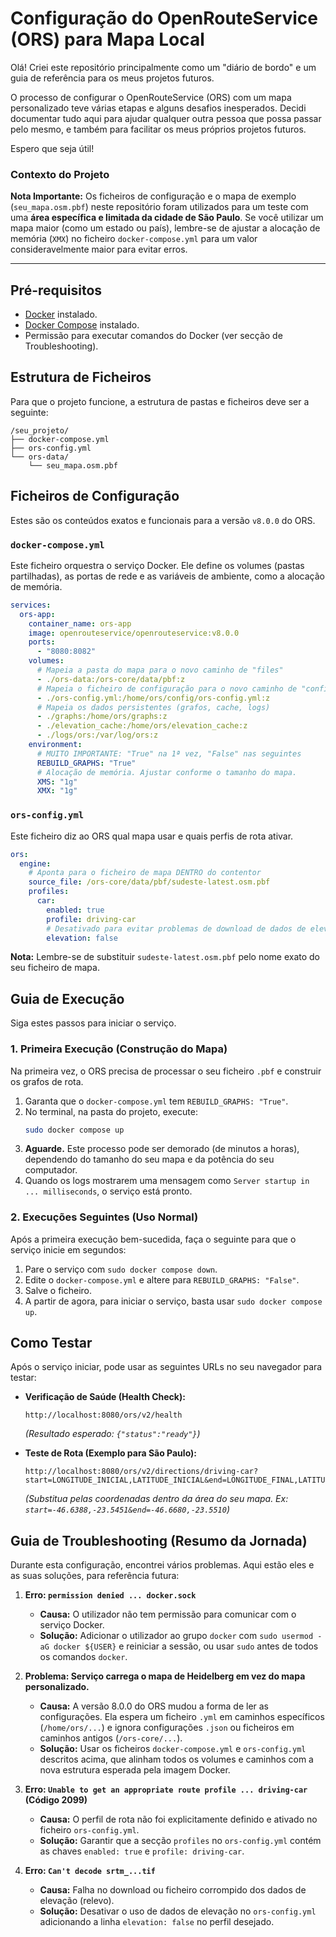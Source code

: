 # Configuração do OpenRouteService (ORS) para Mapa Local

Olá! Criei este repositório principalmente como um "diário de bordo" e um guia de referência para os meus projetos futuros.

O processo de configurar o OpenRouteService (ORS) com um mapa personalizado teve várias etapas e alguns desafios inesperados. Decidi documentar tudo aqui para ajudar qualquer outra pessoa que possa passar pelo mesmo, e também para facilitar os meus próprios projetos futuros.

Espero que seja útil!

### Contexto do Projeto

**Nota Importante:** Os ficheiros de configuração e o mapa de exemplo (`seu_mapa.osm.pbf`) neste repositório foram utilizados para um teste com uma **área específica e limitada da cidade de São Paulo**. Se você utilizar um mapa maior (como um estado ou país), lembre-se de ajustar a alocação de memória (`XMX`) no ficheiro `docker-compose.yml` para um valor consideravelmente maior para evitar erros.

---

## Pré-requisitos

-   [Docker](https://docs.docker.com/get-docker/) instalado.
-   [Docker Compose](https://docs.docker.com/compose/install/) instalado.
-   Permissão para executar comandos do Docker (ver secção de Troubleshooting).

## Estrutura de Ficheiros

Para que o projeto funcione, a estrutura de pastas e ficheiros deve ser a seguinte:

```
/seu_projeto/
├── docker-compose.yml
├── ors-config.yml
└── ors-data/
    └── seu_mapa.osm.pbf
```

## Ficheiros de Configuração

Estes são os conteúdos exatos e funcionais para a versão `v8.0.0` do ORS.

### `docker-compose.yml`

Este ficheiro orquestra o serviço Docker. Ele define os volumes (pastas partilhadas), as portas de rede e as variáveis de ambiente, como a alocação de memória.

```yaml
services:
  ors-app:
    container_name: ors-app
    image: openrouteservice/openrouteservice:v8.0.0
    ports:
      - "8080:8082"
    volumes:
      # Mapeia a pasta do mapa para o novo caminho de "files"
      - ./ors-data:/ors-core/data/pbf:z
      # Mapeia o ficheiro de configuração para o novo caminho de "config"
      - ./ors-config.yml:/home/ors/config/ors-config.yml:z
      # Mapeia os dados persistentes (grafos, cache, logs)
      - ./graphs:/home/ors/graphs:z
      - ./elevation_cache:/home/ors/elevation_cache:z
      - ./logs/ors:/var/log/ors:z
    environment:
      # MUITO IMPORTANTE: "True" na 1ª vez, "False" nas seguintes
      REBUILD_GRAPHS: "True"
      # Alocação de memória. Ajustar conforme o tamanho do mapa.
      XMS: "1g"
      XMX: "1g"
```

### `ors-config.yml`

Este ficheiro diz ao ORS qual mapa usar e quais perfis de rota ativar.

```yaml
ors:
  engine:
    # Aponta para o ficheiro de mapa DENTRO do contentor
    source_file: /ors-core/data/pbf/sudeste-latest.osm.pbf 
    profiles:
      car:
        enabled: true
        profile: driving-car
        # Desativado para evitar problemas de download de dados de elevação
        elevation: false
```
**Nota:** Lembre-se de substituir `sudeste-latest.osm.pbf` pelo nome exato do seu ficheiro de mapa.

## Guia de Execução

Siga estes passos para iniciar o serviço.

### 1. Primeira Execução (Construção do Mapa)

Na primeira vez, o ORS precisa de processar o seu ficheiro `.pbf` e construir os grafos de rota.

1.  Garanta que o `docker-compose.yml` tem `REBUILD_GRAPHS: "True"`.
2.  No terminal, na pasta do projeto, execute:
    ```bash
    sudo docker compose up
    ```
3.  **Aguarde.** Este processo pode ser demorado (de minutos a horas), dependendo do tamanho do seu mapa e da potência do seu computador.
4.  Quando os logs mostrarem uma mensagem como `Server startup in ... milliseconds`, o serviço está pronto.

### 2. Execuções Seguintes (Uso Normal)

Após a primeira execução bem-sucedida, faça o seguinte para que o serviço inicie em segundos:

1.  Pare o serviço com `sudo docker compose down`.
2.  Edite o `docker-compose.yml` e altere para `REBUILD_GRAPHS: "False"`.
3.  Salve o ficheiro.
4.  A partir de agora, para iniciar o serviço, basta usar `sudo docker compose up`.

## Como Testar

Após o serviço iniciar, pode usar as seguintes URLs no seu navegador para testar:

* **Verificação de Saúde (Health Check):**
    ```
    http://localhost:8080/ors/v2/health
    ```
    *(Resultado esperado: `{"status":"ready"}`)*

* **Teste de Rota (Exemplo para São Paulo):**
    ```
    http://localhost:8080/ors/v2/directions/driving-car?start=LONGITUDE_INICIAL,LATITUDE_INICIAL&end=LONGITUDE_FINAL,LATITUDE_FINAL
    ```
    *(Substitua pelas coordenadas dentro da área do seu mapa. Ex: `start=-46.6388,-23.5451&end=-46.6680,-23.5510`)*

## Guia de Troubleshooting (Resumo da Jornada)

Durante esta configuração, encontrei vários problemas. Aqui estão eles e as suas soluções, para referência futura:

1.  **Erro: `permission denied ... docker.sock`**
    * **Causa:** O utilizador não tem permissão para comunicar com o serviço Docker.
    * **Solução:** Adicionar o utilizador ao grupo `docker` com `sudo usermod -aG docker ${USER}` e reiniciar a sessão, ou usar `sudo` antes de todos os comandos `docker`.

2.  **Problema: Serviço carrega o mapa de Heidelberg em vez do mapa personalizado.**
    * **Causa:** A versão 8.0.0 do ORS mudou a forma de ler as configurações. Ela espera um ficheiro `.yml` em caminhos específicos (`/home/ors/...`) e ignora configurações `.json` ou ficheiros em caminhos antigos (`/ors-core/...`).
    * **Solução:** Usar os ficheiros `docker-compose.yml` e `ors-config.yml` descritos acima, que alinham todos os volumes e caminhos com a nova estrutura esperada pela imagem Docker.

3.  **Erro: `Unable to get an appropriate route profile ... driving-car` (Código 2099)**
    * **Causa:** O perfil de rota não foi explicitamente definido e ativado no ficheiro `ors-config.yml`.
    * **Solução:** Garantir que a secção `profiles` no `ors-config.yml` contém as chaves `enabled: true` e `profile: driving-car`.

4.  **Erro: `Can't decode srtm_...tif`**
    * **Causa:** Falha no download ou ficheiro corrompido dos dados de elevação (relevo).
    * **Solução:** Desativar o uso de dados de elevação no `ors-config.yml` adicionando a linha `elevation: false` no perfil desejado.

